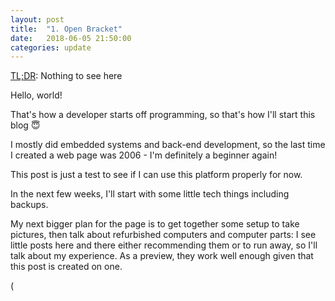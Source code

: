 ```yaml
---
layout: post
title:  "1. Open Bracket"
date:   2018-06-05 21:50:00
categories: update
---
```


[TL;DR](https://en.wikipedia.org/wiki/Wikipedia:Too_long;_didn%27t_read): Nothing to see here

Hello, world!

That's how a developer starts off programming, so that's how I'll start this blog :innocent:

I mostly did embedded systems and back-end development, so the last time I created a web page was 2006 - I'm definitely a beginner again!

This post is just a test to see if I can use this platform properly for now.

In the next few weeks, I'll start with some little tech things including backups.

My next bigger plan for the page is to get together some setup to take pictures, then talk about refurbished computers and computer parts: I see little posts here and there either recommending them or to run away, so I'll talk about my experience. As a preview, they work well enough given that this post is created on one.

(